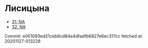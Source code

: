 # Лисицына
- [31: NA](31.md)
- [32: NA](32.md)

Commit: e001093ed21ceb9cd84e4dfadfb6827e6ec317cc
 fetched at: 20201127-013228
